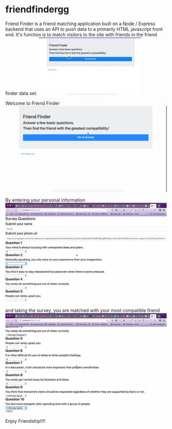 # friendfindergg
Friend Finder is a friend matching application built on a Node / Express backend that uses an API to push data to a primarily HTML javascript front end. It's function is to match visitors to the site with friends in the friend finder data set.
[![Full YouTubeDemo](ReadmeAssets/ffthumbnail.jpg)](https://www.youtube.com/watch?v=https://youtu.be/wuqXnUsDdT8)

Welcome to Friend Finder
![gif FriendFinder](ReadmeAssets/start.gif)


By entering your personal information
![gif FriendFinder](ReadmeAssets/answerquestions1.gif)

and taking the survey, you are matched with your most compatible friend
![gif FriendFinder](ReadmeAssets/getmatched.gif)

Enjoy Friendship!!!!


